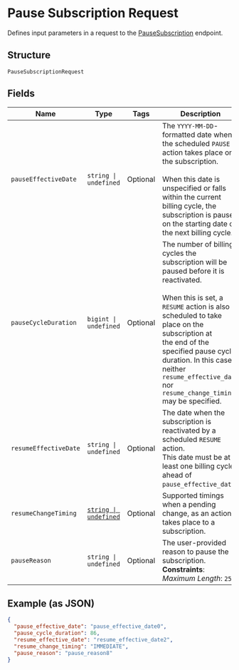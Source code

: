 
# Pause Subscription Request

Defines input parameters in a request to the
[PauseSubscription](/doc/api/subscriptions.md#pause-subscription) endpoint.

## Structure

`PauseSubscriptionRequest`

## Fields

| Name | Type | Tags | Description |
|  --- | --- | --- | --- |
| `pauseEffectiveDate` | `string \| undefined` | Optional | The `YYYY-MM-DD`-formatted date when the scheduled `PAUSE` action takes place on the subscription.<br><br>When this date is unspecified or falls within the current billing cycle, the subscription is paused<br>on the starting date of the next billing cycle. |
| `pauseCycleDuration` | `bigint \| undefined` | Optional | The number of billing cycles the subscription will be paused before it is reactivated.<br><br>When this is set, a `RESUME` action is also scheduled to take place on the subscription at<br>the end of the specified pause cycle duration. In this case, neither `resume_effective_date`<br>nor `resume_change_timing` may be specified. |
| `resumeEffectiveDate` | `string \| undefined` | Optional | The date when the subscription is reactivated by a scheduled `RESUME` action.<br>This date must be at least one billing cycle ahead of `pause_effective_date`. |
| `resumeChangeTiming` | [`string \| undefined`](/doc/models/change-timing.md) | Optional | Supported timings when a pending change, as an action, takes place to a subscription. |
| `pauseReason` | `string \| undefined` | Optional | The user-provided reason to pause the subscription.<br>**Constraints**: *Maximum Length*: `255` |

## Example (as JSON)

```json
{
  "pause_effective_date": "pause_effective_date0",
  "pause_cycle_duration": 86,
  "resume_effective_date": "resume_effective_date2",
  "resume_change_timing": "IMMEDIATE",
  "pause_reason": "pause_reason8"
}
```

